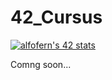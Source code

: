 # 42_Cursus

[![alfofern's 42 stats](https://badge.mediaplus.ma/darkblue/alfofern?1337Badge=off&UM6P=off)](https://github.com/oakoudad/badge42)

Comng soon...
